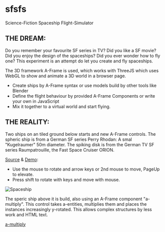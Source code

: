 # sfsfs
Science-Fiction Spaceship Flight-Simulator

## THE DREAM:

Do you remember your favourite SF series in TV? Did you like a SF movie? Did you enjoy the design of the spaceships? Did you ever wonder how to fly one? This experiment is an attempt do let you create and fly spaceships.

The 3D framework A-Frame is used, which works with ThreeJS which uses WebGL to show and animate a 3D world in a browser page.

* Create ships by A-Frame syntax or use models build by other tools like Blender
* Define the flight behaviour by provided A-Frame Components or write your own in JavaScript
* Mix it together to a virtual world and start flying.

## THE REALITY:

Two ships on an tiled ground below starts and new A-Frame controls. The spheric ship is from a German SF series Perry Rhodan: A smal "Kugelraumer" 50m diameter. The spiking disk is from the German TV SF series Raumpatrouille, the Fast Space Cruiser ORION.

[Source](index.html) & [Demo](http://ac1000.de/sfsfs/index.html):

* Use the mouse to rotate and arrow keys or 2nd mouse to move, PageUp to elevate.
* Press shift to rotate with keys and move with mouse.

![Spaceship](https://mastodonten.de/system/media_attachments/files/000/198/731/original/a4079fb5795bd598.png)

The speric ship above it is build, also using an A-Frame component "a-multiply".
This control takes a-entities, multiplies them and places the instances increasingly y-rotated.
This allows complex structures by less work and HTML text.

[a-multiply](/components/a-multiply)
